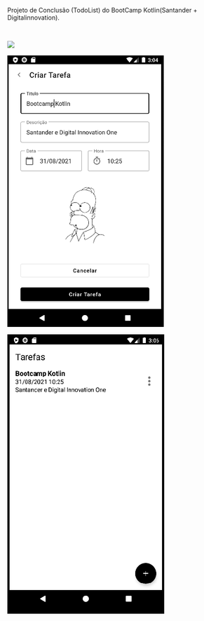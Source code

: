 Projeto de Conclusão (TodoList) do BootCamp Kotlin(Santander + Digitalinnovation).



​	

![](https://github.com/rodrigovieira1985/MyToDoList/tree/master/image/image/image-20210831115959496.png)

![](image\image-20210831120419716.png)

![](\image\image-20210831120615468.png)

